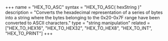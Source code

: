 +++
name = "HEX_TO_ASC"
syntax = "HEX_TO_ASC( hexString <STRING> )"
description = "Converts the hexadecimal representation of a series of bytes into a string where the bytes belonging to the 0x20-0x7F range have been converted to ASCII characters."
type = "string manipulation"
related = ["HEX_TO_HEX16", "HEX_TO_HEX32", "HEX_TO_HEX8", "HEX_TO_INT", "HEX_TO_PRINT"]
+++

